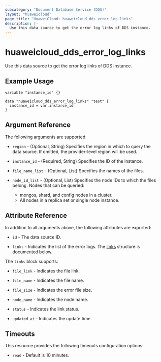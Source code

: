 ```yaml
---
subcategory: "Document Database Service (DDS)"
layout: "huaweicloud"
page_title: "HuaweiCloud: huaweicloud_dds_error_log_links"
description: |-
  Use this data source to get the error log links of DDS instance.
---
```


# huaweicloud_dds_error_log_links

Use this data source to get the error log links of DDS instance.

## Example Usage

```hcl
variable "instance_id" {}

data "huaweicloud_dds_error_log_links" "test" {
  instance_id = var.instance_id
}
```

## Argument Reference

The following arguments are supported:

* `region` - (Optional, String) Specifies the region in which to query the data source.
  If omitted, the provider-level region will be used.

* `instance_id` - (Required, String) Specifies the ID of the instance.

* `file_name_list` - (Optional, List) Specifies the names of the files.

* `node_id_list` - (Optional, List) Specifies the node IDs to which the files belong.
  Nodes that can be queried:
  + mongos, shard, and config nodes in a cluster.
  + All nodes in a replica set or single node instance.

## Attribute Reference

In addition to all arguments above, the following attributes are exported:

* `id` - The data source ID.

* `links` - Indicates the list of the error logs.
  The [links](#attrblock--links) structure is documented below.

<a name="attrblock--links"></a>
The `links` block supports:

* `file_link` - Indicates the file link.

* `file_name` - Indicates the file name.

* `file_size` - Indicates the error file size.

* `node_name` - Indicates the node name.

* `status` - Indicates the link status.

* `updated_at` - Indicates the update time.

## Timeouts

This resource provides the following timeouts configuration options:

* `read` - Default is 10 minutes.
